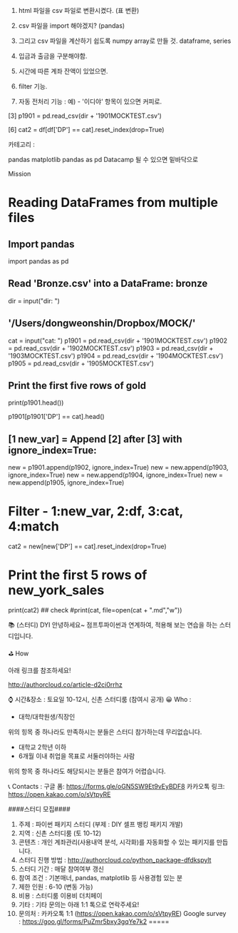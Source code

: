 
1. html 파일을 csv 파일로 변환시켰다. (표 변환)
2. csv 파일을 import 해야겠지? (pandas) 
3. 그리고 csv 파일을 계산하기 쉽도록 numpy array로 만들 것.
  dataframe, series

4. 입금과 출금을 구분해야함.

5. 시간에 따른 계좌 잔액이 있었으면.

6. filter 기능.

7. 자동 전처리 기능 : 예) - '이디야' 항목이 있으면 커피로.


[3] p1901 = pd.read_csv(dir + '1901MOCKTEST.csv')

[6] cat2 = df[df['DP'] == cat].reset_index(drop=True)

카테고리 : 

pandas
matplotlib
pandas as pd
Datacamp 
될 수 있으면 밑바닥으로

Mission



# Reading DataFrames from multiple files
## Import pandas
import pandas as pd
## Read 'Bronze.csv' into a DataFrame: bronze
dir = input("dir: ")
## '/Users/dongweonshin/Dropbox/MOCK/'

cat = input("cat: ")
p1901 = pd.read_csv(dir + '1901MOCKTEST.csv')
p1902 = pd.read_csv(dir + '1902MOCKTEST.csv')
p1903 = pd.read_csv(dir + '1903MOCKTEST.csv')
p1904 = pd.read_csv(dir + '1904MOCKTEST.csv')
p1905 = pd.read_csv(dir + '1905MOCKTEST.csv')
## Print the first five rows of gold
print(p1901.head())

p1901[p1901['DP'] == cat].head()

## [1 new_var] = Append [2] after [3] with ignore_index=True:
new = p1901.append(p1902, ignore_index=True)
new = new.append(p1903, ignore_index=True)
new = new.append(p1904, ignore_index=True)
new = new.append(p1905, ignore_index=True)


# Filter - 1:new_var, 2:df, 3:cat, 4:match
cat2 = new[new['DP'] == cat].reset_index(drop=True)
# Print the first 5 rows of new_york_sales
print(cat2) ## check
#print(cat, file=open(cat + ".md","w"))





📚 (스터디) DYI
안녕하세요~ 점프투파이썬과 연계하여, 적용해 보는 연습을 하는 스터디입니다.

⛳ How

아래 링크를 참조하세요!

http://authorcloud.co/article-d2ci0rrhz

⌚ 시간&장소 : 토요일 10-12시, 신촌 스터디룸 (참여시 공개)
😀 Who :
- 대학/대학원생/직장인

위의 힝목 중 하나라도 만족하시는 분들은 스터디 참가하는데 무리없습니다.

- 대학교 2학년 이하
- 6개월 이내 취업을 목표로 서둘러야하는 사람

위의 항목 중 하나라도 해당되시는 분들은 참여가 어렵습니다.

📞 Contacts :
구글 폼: https://forms.gle/oGN5SW9Et9vEyBDF8
카카오톡 링크: https://open.kakao.com/o/sVtpyRE


####스터디 모집####
1. 주제 : 파이썬 패키지 스터디
(부제 : DIY 셀프 뱅킹 패키지 개발)
2. 지역 : 신촌 스터디룸 (토 10-12)
3. 콘텐츠 : 개인 계좌관리(사용내역 분석, 시각화)를
자동화할 수 있는 패키지를 만듭니다.
4. 스터디 진행 방법 :
http://authorcloud.co/python_package-dfdkspylt
5. 스터디 기간 : 매달 참여여부 갱신 
6. 참여 조건 : 기본매너, pandas, matplotlib 등 사용경험 있는 분
7. 제한 인원 : 6-10 (변동 가능)
8. 비용 : 스터디룸 이용비 더치페이
9. 기타 :
기타 문의는 아래 1:1 톡으로 연락주세요!
10. 문의처 : 카카오톡 1:1 (https://open.kakao.com/o/sVtpyRE)
Google survey : https://goo.gl/forms/PuZmr5bxy3gqYe7k2
=====